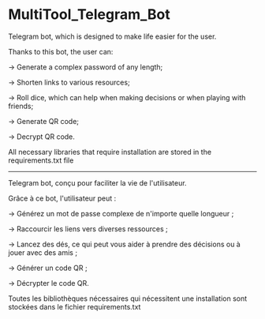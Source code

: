 # MultiTool_Telegram_Bot

Telegram bot, which is designed to make life easier for the user.

Thanks to this bot, the user can:

-> Generate a complex password of any length;

-> Shorten links to various resources;

-> Roll dice, which can help when making decisions or when playing with friends;

-> Generate QR code;

-> Decrypt QR code.


All necessary libraries that require installation are stored in the requirements.txt file

---------

Telegram bot, conçu pour faciliter la vie de l'utilisateur.

Grâce à ce bot, l'utilisateur peut :

-> Générez un mot de passe complexe de n'importe quelle longueur ;

-> Raccourcir les liens vers diverses ressources ;

-> Lancez des dés, ce qui peut vous aider à prendre des décisions ou à jouer avec des amis ;

-> Générer un code QR ;

-> Décrypter le code QR.


Toutes les bibliothèques nécessaires qui nécessitent une installation sont stockées dans le fichier requirements.txt

